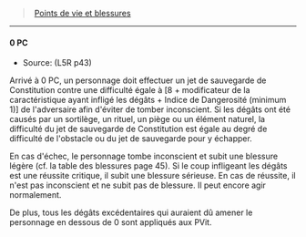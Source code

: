 ﻿---
!GenericItem
Id: l5r_hitpoints_hd.md#0-pc
ParentLink: l5r_hitpoints_hd.md#points-de-vie-et-blessures
Name: 0 PC
ParentName: Points de vie et blessures
NameLevel: 4
Source: (L5R p43)
Attributes: {}
---
> [Points de vie et blessures](hd_l5r_hitpoints.md)

---

#### 0 PC

- Source: (L5R p43)

Arrivé à 0 PC, un personnage doit effectuer un jet de sauvegarde de Constitution contre une difficulté égale à [8 + modificateur de la caractéristique ayant infligé les dégâts + Indice de Dangerosité (minimum 1)] de l'adversaire afin d'éviter de tomber inconscient. Si les dégâts ont été causés par un sortilège, un rituel, un piège ou un élément naturel, la difficulté du jet de sauvegarde de Constitution est égale au degré de difficulté de l'obstacle ou du jet de sauvegarde pour y échapper.

En cas d'échec, le personnage tombe inconscient et subit une blessure légère (cf. la table des blessures page 45). Si le coup infligeant les dégâts est une réussite critique, il subit une blessure sérieuse. En cas de réussite, il n'est pas inconscient et ne subit pas de blessure. Il peut encore agir normalement.

De plus, tous les dégâts excédentaires qui auraient dû amener le personnage en dessous de 0 sont appliqués aux PVit.

